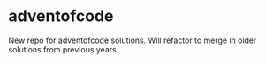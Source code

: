 # adventofcode
New repo for adventofcode solutions. Will refactor to merge in older solutions from previous years
